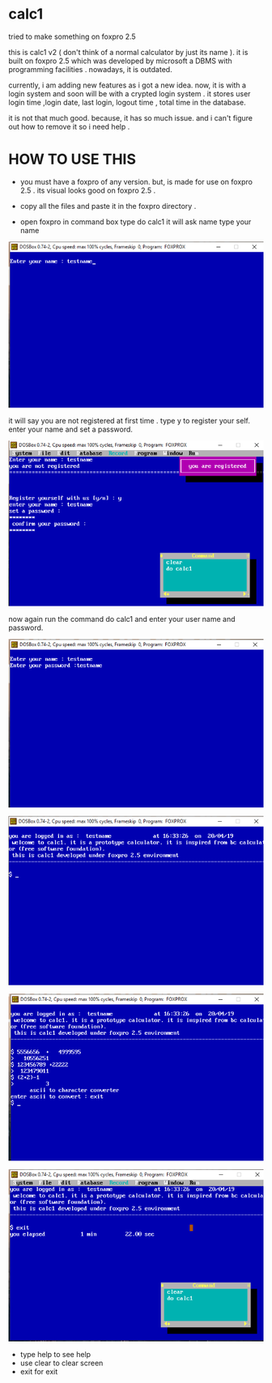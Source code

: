 # calc1
tried to make something on foxpro 2.5 

this is calc1 v2 ( don't think of a normal calculator by just its name ). 
it is built on foxpro 2.5 which was developed by microsoft a DBMS with programming facilities . nowadays, it is outdated.

currently, i am  adding new features as i got a new idea. now, it is with a login system and soon will be with a 
crypted login system . it stores user login time ,login date, last login, logout time , total time in the database.

it is not that much good. because, it has so much issue. and i can't figure out how to remove it so i need help .






# HOW TO USE THIS

* you must have a foxpro of any version. but, is made for use on foxpro 2.5 . its visual looks good on foxpro 2.5 .

* copy all the files and paste it in the foxpro directory .
* open foxpro 
         in command box type do calc1
      it will ask name type your name 
     
![enter name](/screenshots/Screenshot%20(167).png)

it will say you are not registered at first time . type y to register your self. enter your name and set a password.

 ![alt text](/screenshots/Screenshot%20(169).png)
    
   now again run the command do calc1 and enter your user name and password. 
   
 ![alt text](/screenshots/Screenshot%20(170).png)
     
     
 ![alt text](/screenshots/Screenshot%20(171).png)
  
  
 ![alt text](/screenshots/Screenshot%20(172).png)
    
    
 ![alt text](/screenshots/Screenshot%20(173).png)
 
* type help to see help 
* use clear to clear screen 
* exit for exit
 
